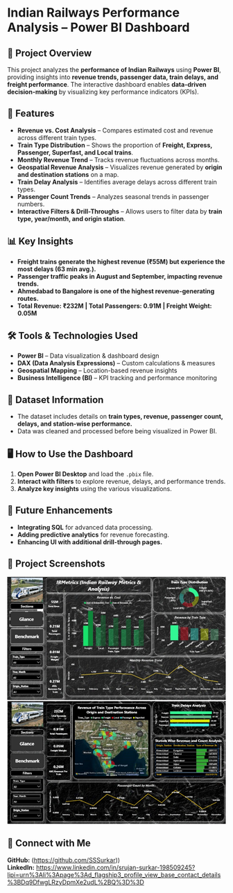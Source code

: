 # Indian Railways Performance Analysis – Power BI Dashboard

## 📌 Project Overview
This project analyzes the **performance of Indian Railways** using **Power BI**, providing insights into **revenue trends, passenger data, train delays, and freight performance**. The interactive dashboard enables **data-driven decision-making** by visualizing key performance indicators (KPIs).

## 🚀 Features
- **Revenue vs. Cost Analysis** – Compares estimated cost and revenue across different train types.
- **Train Type Distribution** – Shows the proportion of **Freight, Express, Passenger, Superfast, and Local trains**.
- **Monthly Revenue Trend** – Tracks revenue fluctuations across months.
- **Geospatial Revenue Analysis** – Visualizes revenue generated by **origin and destination stations** on a map.
- **Train Delay Analysis** – Identifies average delays across different train types.
- **Passenger Count Trends** – Analyzes seasonal trends in passenger numbers.
- **Interactive Filters & Drill-Throughs** – Allows users to filter data by **train type, year/month, and origin station**.

## 📊 Key Insights
- **Freight trains generate the highest revenue (₹55M) but experience the most delays (63 min avg.).**
- **Passenger traffic peaks in August and September, impacting revenue trends.**
- **Ahmedabad to Bangalore is one of the highest revenue-generating routes.**
- **Total Revenue: ₹232M | Total Passengers: 0.91M | Freight Weight: 0.05M**

## 🛠️ Tools & Technologies Used
- **Power BI** – Data visualization & dashboard design
- **DAX (Data Analysis Expressions)** – Custom calculations & measures
- **Geospatial Mapping** – Location-based revenue insights
- **Business Intelligence (BI)** – KPI tracking and performance monitoring

## 📂 Dataset Information
- The dataset includes details on **train types, revenue, passenger count, delays, and station-wise performance.**
- Data was cleaned and processed before being visualized in Power BI.

## 🖥️ How to Use the Dashboard
1. **Open Power BI Desktop** and load the `.pbix` file.
2. **Interact with filters** to explore revenue, delays, and performance trends.
3. **Analyze key insights** using the various visualizations.

## 📌 Future Enhancements
- **Integrating SQL** for advanced data processing.
- **Adding predictive analytics** for revenue forecasting.
- **Enhancing UI with additional drill-through pages.**

## 📎 Project Screenshots
![Overview](https://github.com/Lavnish-s-s/indian-railway-metrics-analysis-powerbi/blob/main/Images/Glance.jpg)
![Performance](https://github.com/Lavnish-s-s/indian-railway-metrics-analysis-powerbi/blob/main/Images/Benchmark.jpg)

## 📢 Connect with Me
**GitHub:** (https://github.com/SSSurkar))  
**LinkedIn:** https://www.linkedin.com/in/srujan-surkar-198509245?lipi=urn%3Ali%3Apage%3Ad_flagship3_profile_view_base_contact_details%3BDq9DfwgLRzyDpmXe2udL%2BQ%3D%3D

